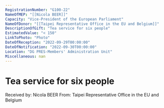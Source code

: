 ```yaml
---
RegistrationNumber: "G100-22"
NameOfMEP: "[[Nicola BEER]]"
Capacity: "Vice-President of the European Parliament"
NameOfDonor: "[[Taipei Representative Office in the EU and Belgium]]"
DescriptionOfGift: "Tea service for six people"
EstimatedValue: "< 150"
LinkToPhoto: "Photo"
DateOfReception: "2022-09-29T00:00:00"
DateOfNotification: "2022-09-30T00:00:00"
Location: "DG PRES-Members' Administration Unit"
Miscellaneous: nan
---
```


# Tea service for six people

Received by: Nicola BEER
From: Taipei Representative Office in the EU and Belgium
